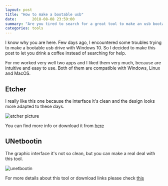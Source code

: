 ```yaml
---
layout: post
title: "How to make a bootable usb"
date:       2018-08-08 23:59:00
summary: "Are you tired to search for a great tool to make an usb bootable ? Check this out and find two of the best tools: Etcher or UNetbootin"
categories: tools
---
```


I know why you are here. Few days ago, I encountered some troubles trying to make a bootable usb drive with Windows 10. So I decided to make this post to let you drink a coffee instead of searching for help.

For me worked very well two apps and I liked them very much, because are intuitive and easy to use. Both of them are compatible with Windows, Linux and MacOS.

## Etcher

I really like this one because the interface it's clean and the design looks more adapted to these days.

![etcher picture](https://etcher.io/static/screenshot.gif)

You can find more info or download it from [here](https://etcher.io/)

## UNetbootin

The graphic interface it's not so clean, but you can make a real deal with this tool.

![unetbootin](http://unetbootin.github.io/screenshot4.jpg)

For more details about this tool or download links please check [this](http://unetbootin.github.io/)

